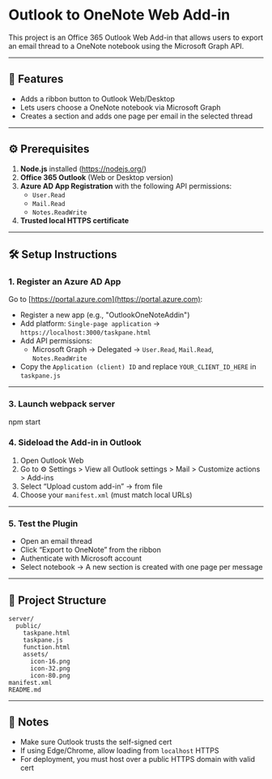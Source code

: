 
# Outlook to OneNote Web Add-in

This project is an Office 365 Outlook Web Add-in that allows users to export an email thread to a OneNote notebook using the Microsoft Graph API.

---

## 🚀 Features

- Adds a ribbon button to Outlook Web/Desktop
- Lets users choose a OneNote notebook via Microsoft Graph
- Creates a section and adds one page per email in the selected thread

---

## ⚙️ Prerequisites

1. **Node.js** installed (https://nodejs.org/)
2. **Office 365 Outlook** (Web or Desktop version)
3. **Azure AD App Registration** with the following API permissions:
   - `User.Read`
   - `Mail.Read`
   - `Notes.ReadWrite`
4. **Trusted local HTTPS certificate**

---

## 🛠 Setup Instructions

### 1. Register an Azure AD App

Go to [https://portal.azure.com](https://portal.azure.com):
- Register a new app (e.g., "OutlookOneNoteAddin")
- Add platform: `Single-page application` → `https://localhost:3000/taskpane.html`
- Add API permissions:
  - Microsoft Graph → Delegated → `User.Read`, `Mail.Read`, `Notes.ReadWrite`
- Copy the `Application (client) ID` and replace `YOUR_CLIENT_ID_HERE` in `taskpane.js`

---

### 3. Launch webpack server

npm start 


### 4. Sideload the Add-in in Outlook

1. Open Outlook Web
2. Go to ⚙️ Settings > View all Outlook settings > Mail > Customize actions > Add-ins
3. Select “Upload custom add-in” → from file
4. Choose your `manifest.xml` (must match local URLs)

---

### 5. Test the Plugin

- Open an email thread
- Click “Export to OneNote” from the ribbon
- Authenticate with Microsoft account
- Select notebook → A new section is created with one page per message

---

## 📁 Project Structure

```
server/
  public/
    taskpane.html
    taskpane.js
    function.html
    assets/
      icon-16.png
      icon-32.png
      icon-80.png
manifest.xml
README.md
```

---

## 🧪 Notes

- Make sure Outlook trusts the self-signed cert
- If using Edge/Chrome, allow loading from `localhost` HTTPS
- For deployment, you must host over a public HTTPS domain with valid cert


